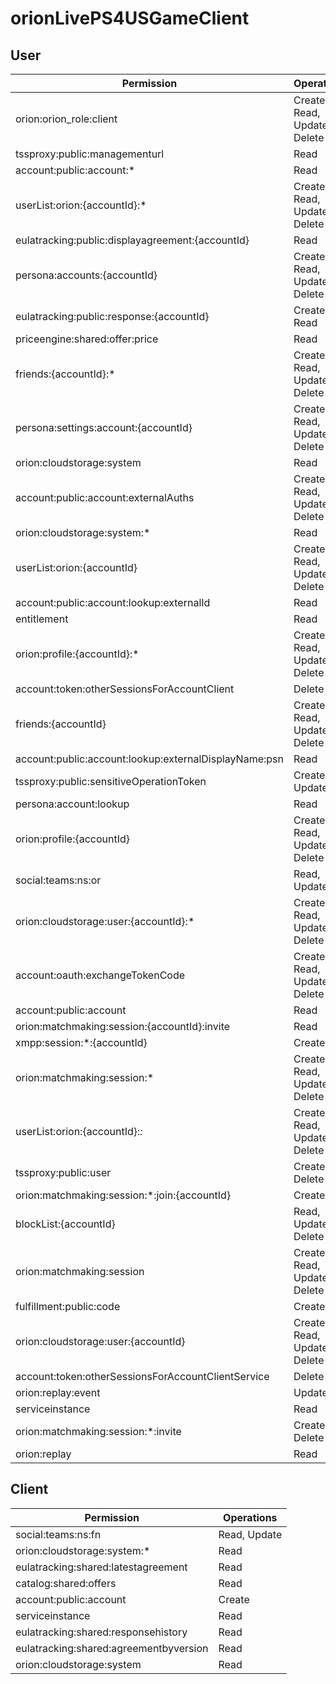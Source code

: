 # orionLivePS4USGameClient

## User
| Permission | Operations |
| - | - |
| orion:orion_role:client | Create, Read, Update, Delete |
| tssproxy:public:managementurl | Read |
| account:public:account:* | Read |
| userList:orion:{accountId}:* | Create, Read, Update, Delete |
| eulatracking:public:displayagreement:{accountId} | Read |
| persona:accounts:{accountId} | Create, Read, Update, Delete |
| eulatracking:public:response:{accountId} | Create, Read |
| priceengine:shared:offer:price | Read |
| friends:{accountId}:* | Create, Read, Update, Delete |
| persona:settings:account:{accountId} | Create, Read, Update, Delete |
| orion:cloudstorage:system | Read |
| account:public:account:externalAuths | Create, Read, Update, Delete |
| orion:cloudstorage:system:* | Read |
| userList:orion:{accountId} | Create, Read, Update, Delete |
| account:public:account:lookup:externalId | Read |
| entitlement | Read |
| orion:profile:{accountId}:* | Create, Read, Update, Delete |
| account:token:otherSessionsForAccountClient | Delete |
| friends:{accountId} | Create, Read, Update, Delete |
| account:public:account:lookup:externalDisplayName:psn | Read |
| tssproxy:public:sensitiveOperationToken | Create, Update |
| persona:account:lookup | Read |
| orion:profile:{accountId} | Create, Read, Update, Delete |
| social:teams:ns:or | Read, Update |
| orion:cloudstorage:user:{accountId}:* | Create, Read, Update, Delete |
| account:oauth:exchangeTokenCode | Create, Read, Update, Delete |
| account:public:account | Read |
| orion:matchmaking:session:{accountId}:invite | Read |
| xmpp:session:*:{accountId} | Create |
| orion:matchmaking:session:* | Create, Read, Update, Delete |
| userList:orion:{accountId}:*:* | Create, Read, Update, Delete |
| tssproxy:public:user | Create, Delete |
| orion:matchmaking:session:*:join:{accountId} | Create |
| blockList:{accountId} | Read, Update, Delete |
| orion:matchmaking:session | Create, Read, Update, Delete |
| fulfillment:public:code | Create |
| orion:cloudstorage:user:{accountId} | Create, Read, Update, Delete |
| account:token:otherSessionsForAccountClientService | Delete |
| orion:replay:event | Update |
| serviceinstance | Read |
| orion:matchmaking:session:*:invite | Create, Delete |
| orion:replay | Read |

## Client
| Permission | Operations |
| - | - |
| social:teams:ns:fn | Read, Update |
| orion:cloudstorage:system:* | Read |
| eulatracking:shared:latestagreement | Read |
| catalog:shared:offers | Read |
| account:public:account | Create |
| serviceinstance | Read |
| eulatracking:shared:responsehistory | Read |
| eulatracking:shared:agreementbyversion | Read |
| orion:cloudstorage:system | Read |